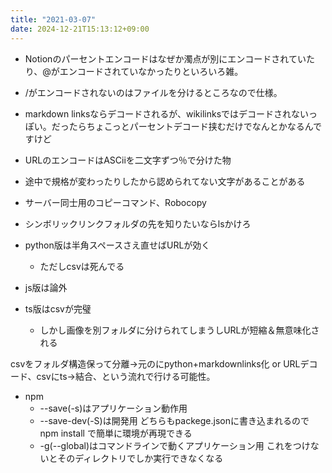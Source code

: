 ```yaml
---
title: "2021-03-07"
date: 2024-12-21T15:13:12+09:00
---
```



- Notionのパーセントエンコードはなぜか濁点が別にエンコードされていたり、@がエンコードされていなかったりといろいろ雑。
- /がエンコードされないのはファイルを分けるところなので仕様。
- markdown linksならデコードされるが、wikilinksではデコードされないっぽい。だったらちょこっとパーセントデコード挟むだけでなんとかなるんですけど

- URLのエンコードはASCiiを二文字ずつ％で分けた物
- 途中で規格が変わったりしたから認められてない文字があることがある
- サーバー同士用のコピーコマンド、Robocopy
- シンボリックリンクフォルダの先を知りたいならlsかけろ

- python版は半角スペースさえ直せばURLが効く
	- ただしcsvは死んでる
- js版は論外
- ts版はcsvが完璧
	- しかし画像を別フォルダに分けられてしまうしURLが短縮＆無意味化される

csvをフォルダ構造保って分離→元のにpython+markdownlinks化 or URLデコード、csvにts→結合、という流れで行ける可能性。


- npm
	- --save(-s)はアプリケーション動作用
	- --save-dev(-S)は開発用
	どちらもpackege.jsonに書き込まれるのでnpm install で簡単に環境が再現できる
	- -g(--global)はコマンドラインで動くアプリケーション用
	これをつけないとそのディレクトリでしか実行できなくなる
	
